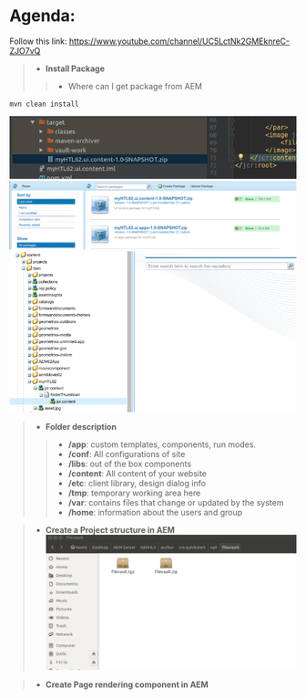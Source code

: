 # Agenda:
Follow this link: https://www.youtube.com/channel/UC5LctNk2GMEknreC-ZJO7vQ
> - **Install Package**
>> - Where can I get package from AEM
  
    mvn clean install
    
![alt text](https://github.com/vuongluisvippro/AEM-Research/blob/tab_component_htl_3/cq1.png)
![alt text](https://github.com/vuongluisvippro/AEM-Research/blob/tab_component_htl_3/cq2.png)
![alt text](https://github.com/vuongluisvippro/AEM-Research/blob/tab_component_htl_3/cq3.png)

> - **Folder description**
>> - **/app**: custom templates, components, run modes.
>> - **/conf**: All configurations of site
>> - **/libs**: out of the box components
>> - **/content**: All content of your website
>> - **/etc**: client library, design dialog info
>> - **/tmp**: temporary working area here
>> - **/var**: contains files that change or updated by the system
>> - **/home**: information about the users and group

> - **Create a Project structure in AEM**
![alt text](https://github.com/vuongluisvippro/AEM-Research/blob/tab_component_htl_3/cq4.png)


> - **Create Page rendering component in AEM**

